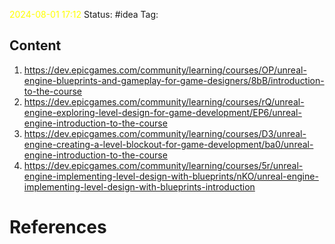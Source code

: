 <span style="color:rgb(255, 255, 0)">2024-08-01  17:12</span>
Status: #idea
Tag:

## Content

1. https://dev.epicgames.com/community/learning/courses/OP/unreal-engine-blueprints-and-gameplay-for-game-designers/8bB/introduction-to-the-course
2. https://dev.epicgames.com/community/learning/courses/rQ/unreal-engine-exploring-level-design-for-game-development/EP6/unreal-engine-introduction-to-the-course
3. https://dev.epicgames.com/community/learning/courses/D3/unreal-engine-creating-a-level-blockout-for-game-development/ba0/unreal-engine-introduction-to-the-course
4. https://dev.epicgames.com/community/learning/courses/5r/unreal-engine-implementing-level-design-with-blueprints/nKO/unreal-engine-implementing-level-design-with-blueprints-introduction

# References